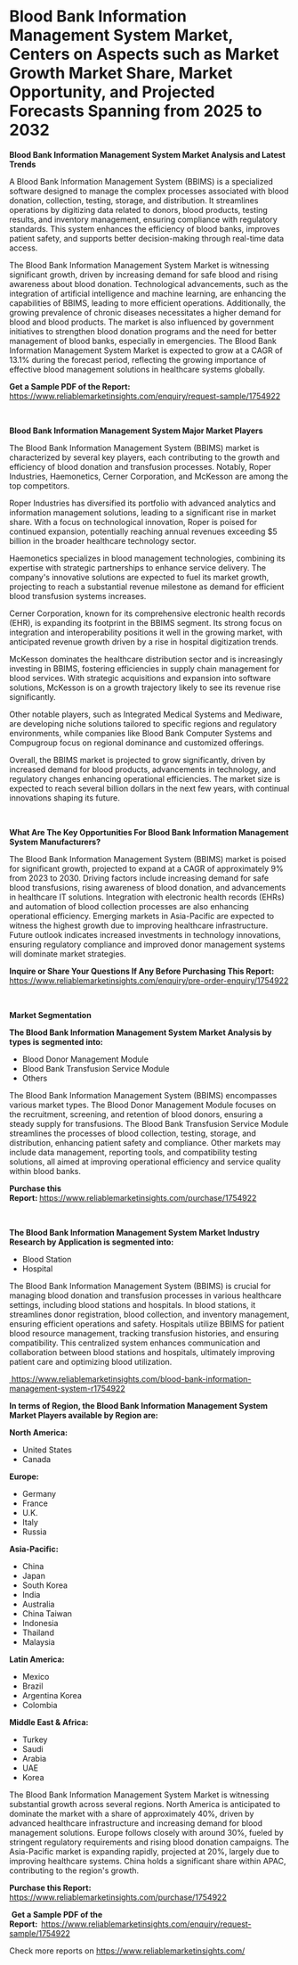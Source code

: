 <p><h1>Blood Bank Information Management System Market, Centers on Aspects such as Market Growth Market Share, Market Opportunity, and Projected Forecasts Spanning from 2025 to 2032</h1></p><p><strong>Blood Bank Information Management System Market Analysis and Latest Trends</strong></p>
<p><p>A Blood Bank Information Management System (BBIMS) is a specialized software designed to manage the complex processes associated with blood donation, collection, testing, storage, and distribution. It streamlines operations by digitizing data related to donors, blood products, testing results, and inventory management, ensuring compliance with regulatory standards. This system enhances the efficiency of blood banks, improves patient safety, and supports better decision-making through real-time data access.</p><p>The Blood Bank Information Management System Market is witnessing significant growth, driven by increasing demand for safe blood and rising awareness about blood donation. Technological advancements, such as the integration of artificial intelligence and machine learning, are enhancing the capabilities of BBIMS, leading to more efficient operations. Additionally, the growing prevalence of chronic diseases necessitates a higher demand for blood and blood products. The market is also influenced by government initiatives to strengthen blood donation programs and the need for better management of blood banks, especially in emergencies. The Blood Bank Information Management System Market is expected to grow at a CAGR of 13.1% during the forecast period, reflecting the growing importance of effective blood management solutions in healthcare systems globally.</p></p>
<p><strong>Get a Sample PDF of the Report:&nbsp;</strong> <a href="https://www.reliablemarketinsights.com/enquiry/request-sample/1754922?utm_campaign=2002&utm_medium=2&utm_source=Github&utm_content=ia&utm_term=10032025&utm_id=blood-bank-information-management-system">https://www.reliablemarketinsights.com/enquiry/request-sample/1754922</a></p>
<p>&nbsp;</p>
<p><strong>Blood Bank Information Management System Major Market Players</strong></p>
<p><p>The Blood Bank Information Management System (BBIMS) market is characterized by several key players, each contributing to the growth and efficiency of blood donation and transfusion processes. Notably, Roper Industries, Haemonetics, Cerner Corporation, and McKesson are among the top competitors.</p><p>Roper Industries has diversified its portfolio with advanced analytics and information management solutions, leading to a significant rise in market share. With a focus on technological innovation, Roper is poised for continued expansion, potentially reaching annual revenues exceeding $5 billion in the broader healthcare technology sector.</p><p>Haemonetics specializes in blood management technologies, combining its expertise with strategic partnerships to enhance service delivery. The company's innovative solutions are expected to fuel its market growth, projecting to reach a substantial revenue milestone as demand for efficient blood transfusion systems increases.</p><p>Cerner Corporation, known for its comprehensive electronic health records (EHR), is expanding its footprint in the BBIMS segment. Its strong focus on integration and interoperability positions it well in the growing market, with anticipated revenue growth driven by a rise in hospital digitization trends.</p><p>McKesson dominates the healthcare distribution sector and is increasingly investing in BBIMS, fostering efficiencies in supply chain management for blood services. With strategic acquisitions and expansion into software solutions, McKesson is on a growth trajectory likely to see its revenue rise significantly.</p><p>Other notable players, such as Integrated Medical Systems and Mediware, are developing niche solutions tailored to specific regions and regulatory environments, while companies like Blood Bank Computer Systems and Compugroup focus on regional dominance and customized offerings.</p><p>Overall, the BBIMS market is projected to grow significantly, driven by increased demand for blood products, advancements in technology, and regulatory changes enhancing operational efficiencies. The market size is expected to reach several billion dollars in the next few years, with continual innovations shaping its future.</p></p>
<p>&nbsp;</p>
<p><strong>What Are The Key Opportunities For Blood Bank Information Management System Manufacturers?</strong></p>
<p><p>The Blood Bank Information Management System (BBIMS) market is poised for significant growth, projected to expand at a CAGR of approximately 9% from 2023 to 2030. Driving factors include increasing demand for safe blood transfusions, rising awareness of blood donation, and advancements in healthcare IT solutions. Integration with electronic health records (EHRs) and automation of blood collection processes are also enhancing operational efficiency. Emerging markets in Asia-Pacific are expected to witness the highest growth due to improving healthcare infrastructure. Future outlook indicates increased investments in technology innovations, ensuring regulatory compliance and improved donor management systems will dominate market strategies.</p></p>
<p><strong>Inquire or Share Your Questions If Any Before Purchasing This Report:</strong> <a href="https://www.reliablemarketinsights.com/enquiry/pre-order-enquiry/1754922?utm_campaign=2002&utm_medium=2&utm_source=Github&utm_content=ia&utm_term=10032025&utm_id=blood-bank-information-management-system">https://www.reliablemarketinsights.com/enquiry/pre-order-enquiry/1754922</a></p>
<p>&nbsp;</p>
<p><strong>Market Segmentation</strong></p>
<p><strong>The Blood Bank Information Management System Market Analysis by types is segmented into:</strong></p>
<p><ul><li>Blood Donor Management Module</li><li>Blood Bank Transfusion Service Module</li><li>Others</li></ul></p>
<p><p>The Blood Bank Information Management System (BBIMS) encompasses various market types. The Blood Donor Management Module focuses on the recruitment, screening, and retention of blood donors, ensuring a steady supply for transfusions. The Blood Bank Transfusion Service Module streamlines the processes of blood collection, testing, storage, and distribution, enhancing patient safety and compliance. Other markets may include data management, reporting tools, and compatibility testing solutions, all aimed at improving operational efficiency and service quality within blood banks.</p></p>
<p><strong>Purchase this Report:&nbsp;</strong><a href="https://www.reliablemarketinsights.com/purchase/1754922?utm_campaign=2002&utm_medium=2&utm_source=Github&utm_content=ia&utm_term=10032025&utm_id=blood-bank-information-management-system">https://www.reliablemarketinsights.com/purchase/1754922</a></p>
<p>&nbsp;</p>
<p><strong>The Blood Bank Information Management System Market Industry Research by Application is segmented into:</strong></p>
<p><ul><li>Blood Station</li><li>Hospital</li></ul></p>
<p><p>The Blood Bank Information Management System (BBIMS) is crucial for managing blood donation and transfusion processes in various healthcare settings, including blood stations and hospitals. In blood stations, it streamlines donor registration, blood collection, and inventory management, ensuring efficient operations and safety. Hospitals utilize BBIMS for patient blood resource management, tracking transfusion histories, and ensuring compatibility. This centralized system enhances communication and collaboration between blood stations and hospitals, ultimately improving patient care and optimizing blood utilization.</p></p>
<p><a href="https://www.reliablemarketinsights.com/blood-bank-information-management-system-r1754922?utm_campaign=2002&utm_medium=2&utm_source=Github&utm_content=ia&utm_term=10032025&utm_id=blood-bank-information-management-system">&nbsp;https://www.reliablemarketinsights.com/blood-bank-information-management-system-r1754922</a></p>
<p><strong>In terms of Region, the Blood Bank Information Management System Market Players available by Region are:</strong></p>
<p>
    <p> <strong> North America: </strong>
        <ul>
            <li>United States</li>
            <li>Canada</li>
        </ul>
        </p> 
    <p> <strong> Europe: </strong>
        <ul>
            <li>Germany</li>
            <li>France</li>
            <li>U.K.</li>
            <li>Italy</li>
            <li>Russia</li>
        </ul>
        </p> 
    <p> <strong> Asia-Pacific: </strong>
        <ul>
            <li>China</li>
            <li>Japan</li>
            <li>South Korea</li>
            <li>India</li>
            <li>Australia</li>
            <li>China Taiwan</li>
            <li>Indonesia</li>
            <li>Thailand</li>
            <li>Malaysia</li>
        </ul>
        </p> 
    <p> <strong> Latin America: </strong>
        <ul>
            <li>Mexico</li>
            <li>Brazil</li>
            <li>Argentina Korea</li>
            <li>Colombia</li>
        </ul>
        </p> 
    <p> <strong> Middle East & Africa: </strong>
        <ul>
            <li>Turkey</li>
            <li>Saudi</li>
            <li>Arabia</li>
            <li>UAE</li>
            <li>Korea</li>
        </ul>
    </p>
    </p>
<p><p>The Blood Bank Information Management System Market is witnessing substantial growth across several regions. North America is anticipated to dominate the market with a share of approximately 40%, driven by advanced healthcare infrastructure and increasing demand for blood management solutions. Europe follows closely with around 30%, fueled by stringent regulatory requirements and rising blood donation campaigns. The Asia-Pacific market is expanding rapidly, projected at 20%, largely due to improving healthcare systems. China holds a significant share within APAC, contributing to the region's growth.</p></p>
<p><strong>Purchase this Report: </strong><a href="https://www.reliablemarketinsights.com/purchase/1754922?utm_campaign=2002&utm_medium=2&utm_source=Github&utm_content=ia&utm_term=10032025&utm_id=blood-bank-information-management-system">https://www.reliablemarketinsights.com/purchase/1754922</a></p>
<p>&nbsp;<strong>Get a Sample PDF of the Report:&nbsp;&nbsp;</strong><a href="https://www.reliablemarketinsights.com/enquiry/request-sample/1754922?utm_campaign=2002&utm_medium=2&utm_source=Github&utm_content=ia&utm_term=10032025&utm_id=blood-bank-information-management-system">https://www.reliablemarketinsights.com/enquiry/request-sample/1754922</a></p>
<p><strong></strong></p>
<p>Check more reports on <a href="https://www.reliablemarketinsights.com/?utm_campaign=2002&utm_medium=2&utm_source=Github&utm_content=ia&utm_term=10032025&utm_id=blood-bank-information-management-system">https://www.reliablemarketinsights.com/</a></p>